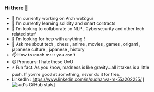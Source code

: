 ### Hi there 👋

<!--
**sud0x00/sud0x00** is a ✨ _special_ ✨ repository because its `README.md` (this file) appears on your GitHub profile.

Here are some ideas to get you started:
-->
- 🔭 I’m currently working on Arch wsl2 gui
- 🌱 I’m currently learning solidity and smart contracts
- 👯 I’m looking to collaborate on NLP , Cybersecurity and other tech related stuff
- 🤔 I’m looking for help with anything !
- 💬 Ask me about tech , chess , anime , movies , games , origami , japanese culture , japanese , history
- 📫 How to reach me: : you can't 
- 😄 Pronouns: I hate these UwU
- ⚡ Fun fact: As you know, madness is like gravity...all it takes is a little push. If you’re good at something, never do it for free.
- LinkedIn : https://www.linkedin.com/in/sudhanva-m-55a202225/
[![sud's GitHub stats](https://github-readme-stats.vercel.app/api?username=sud0x00)]
